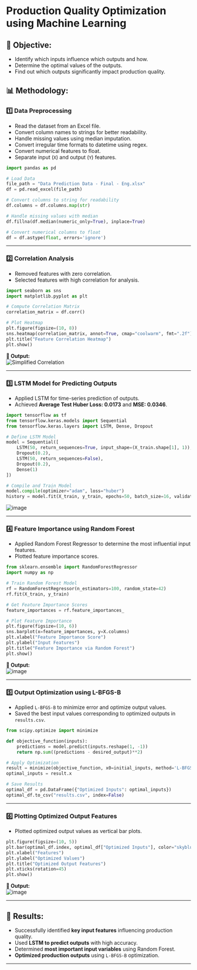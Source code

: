 # Production Quality Optimization using Machine Learning

## 📌 Objective:
- Identify which inputs influence which outputs and how.
- Determine the optimal values of the outputs.
- Find out which outputs significantly impact production quality.

## 📊 Methodology:

### **1️⃣ Data Preprocessing**
- Read the dataset from an Excel file.
- Convert column names to strings for better readability.
- Handle missing values using median imputation.
- Convert irregular time formats to datetime using regex.
- Convert numerical features to float.
- Separate input (`X`) and output (`Y`) features.

```python
import pandas as pd

# Load Data
file_path = "Data Prediction Data - Final - Eng.xlsx"
df = pd.read_excel(file_path)

# Convert columns to string for readability
df.columns = df.columns.map(str)

# Handle missing values with median
df.fillna(df.median(numeric_only=True), inplace=True)

# Convert numerical columns to float
df = df.astype(float, errors='ignore')
```

---

### **2️⃣ Correlation Analysis**

- Removed features with zero correlation.
- Selected features with high correlation for analysis.

```python
import seaborn as sns
import matplotlib.pyplot as plt

# Compute Correlation Matrix
correlation_matrix = df.corr()

# Plot Heatmap
plt.figure(figsize=(10, 8))
sns.heatmap(correlation_matrix, annot=True, cmap="coolwarm", fmt=".2f")
plt.title("Feature Correlation Heatmap")
plt.show()
```

**📌 Output:**  
![Simplified Correlation](https://github.com/user-attachments/assets/f610194c-157d-4868-ae8c-e2e22f7a9300)

---

### **3️⃣ LSTM Model for Predicting Outputs**
- Applied LSTM for time-series prediction of outputs.
- Achieved **Average Test Huber Loss: 0.0173** and **MSE: 0.0346**.

```python
import tensorflow as tf
from tensorflow.keras.models import Sequential
from tensorflow.keras.layers import LSTM, Dense, Dropout

# Define LSTM Model
model = Sequential([
    LSTM(50, return_sequences=True, input_shape=(X_train.shape[1], 1)),
    Dropout(0.2),
    LSTM(50, return_sequences=False),
    Dropout(0.2),
    Dense(1)
])

# Compile and Train Model
model.compile(optimizer="adam", loss="huber")
history = model.fit(X_train, y_train, epochs=50, batch_size=16, validation_data=(X_test, y_test))
```
![image](https://github.com/user-attachments/assets/020ec2d0-0cfd-4513-8bcb-e36a4b2f97b6)

---

### **4️⃣ Feature Importance using Random Forest**
- Applied Random Forest Regressor to determine the most influential input features.
- Plotted feature importance scores.

```python
from sklearn.ensemble import RandomForestRegressor
import numpy as np

# Train Random Forest Model
rf = RandomForestRegressor(n_estimators=100, random_state=42)
rf.fit(X_train, y_train)

# Get Feature Importance Scores
feature_importances = rf.feature_importances_

# Plot Feature Importance
plt.figure(figsize=(10, 6))
sns.barplot(x=feature_importances, y=X.columns)
plt.xlabel("Feature Importance Score")
plt.ylabel("Input Features")
plt.title("Feature Importance via Random Forest")
plt.show()
```

**📌 Output:**  
![image](https://github.com/user-attachments/assets/7c1c8367-ff44-4dcd-851e-fd4e2f9b0a60)

---

### **5️⃣ Output Optimization using L-BFGS-B**
- Applied `L-BFGS-B` to minimize error and optimize output values.
- Saved the best input values corresponding to optimized outputs in `results.csv`.

```python
from scipy.optimize import minimize

def objective_function(inputs):
    predictions = model.predict(inputs.reshape(1, -1))
    return np.sum((predictions - desired_output)**2)

# Apply Optimization
result = minimize(objective_function, x0=initial_inputs, method='L-BFGS-B')
optimal_inputs = result.x

# Save Results
optimal_df = pd.DataFrame({"Optimized Inputs": optimal_inputs})
optimal_df.to_csv("results.csv", index=False)
```

---

### **6️⃣ Plotting Optimized Output Features**
- Plotted optimized output values as vertical bar plots.

```python
plt.figure(figsize=(10, 5))
plt.bar(optimal_df.index, optimal_df["Optimized Inputs"], color="skyblue")
plt.xlabel("Features")
plt.ylabel("Optimized Values")
plt.title("Optimized Output Features")
plt.xticks(rotation=45)
plt.show()
```

**📌 Output:**  
![image](https://github.com/user-attachments/assets/dcb72dc4-b77f-497b-9c0d-0ddf31cd15ae)

---

## 📄 Results:
- Successfully identified **key input features** influencing production quality.
- Used **LSTM to predict outputs** with high accuracy.
- Determined **most important input variables** using Random Forest.
- **Optimized production outputs** using `L-BFGS-B` optimization.

---
